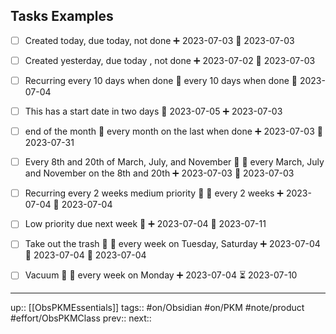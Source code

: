 ## Tasks Examples


- [ ] Created today, due today, not done ➕ 2023-07-03 📅 2023-07-03 
- [ ] Created yesterday, due today , not done ➕ 2023-07-02 📅 2023-07-03 
- [ ] Recurring every 10 days when done 🔁 every 10 days when done 🛫 2023-07-04
- [ ] This has a start date in two days 🛫 2023-07-05 ➕ 2023-07-03 
- [ ] end of the month 🔁 every month on the last when done ➕ 2023-07-03 🛫 2023-07-31
- [ ] Every 8th and 20th of March, July, and November 🔼 🔁 every March, July and November on the 8th and 20th ➕ 2023-07-03 🛫 2023-07-03
- [ ] Recurring every 2 weeks medium priority 🔼 🔁 every 2 weeks ➕ 2023-07-04 🛫 2023-07-04
- [ ] Low priority due next week 🔽 ➕ 2023-07-04 📅 2023-07-11
- [ ] Take out the trash 🔼 🔁 every week on Tuesday, Saturday ➕ 2023-07-04 🛫 2023-07-04 📅 2023-07-04
- [ ] Vacuum 🔼 🔁 every week on Monday ➕ 2023-07-04 ⏳ 2023-07-10






---
up:: [[ObsPKMEssentials]]
tags:: #on/Obsidian #on/PKM  #note/product #effort/ObsPKMClass 
prev:: 
next:: 
